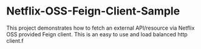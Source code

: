 # Netflix-OSS-Feign-Client-Sample

This project demonstrates how to fetch an external API/resource via Netflix OSS provided Feign client. This is an easy to use and load balanced http client.f